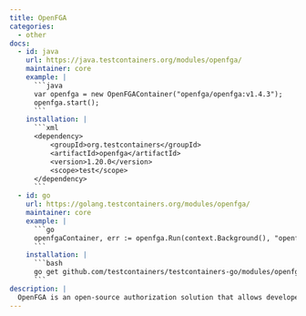 ```yaml
---
title: OpenFGA
categories:
  - other
docs:
  - id: java
    url: https://java.testcontainers.org/modules/openfga/
    maintainer: core
    example: |
      ```java
      var openfga = new OpenFGAContainer("openfga/openfga:v1.4.3");
      openfga.start();
      ```
    installation: |
      ```xml
      <dependency>
          <groupId>org.testcontainers</groupId>
          <artifactId>openfga</artifactId>
          <version>1.20.0</version>
          <scope>test</scope>
      </dependency>
      ```
  - id: go
    url: https://golang.testcontainers.org/modules/openfga/
    maintainer: core
    example: |
      ```go
      openfgaContainer, err := openfga.Run(context.Background(), "openfga/openfga:v1.5.0")
      ```
    installation: |
      ```bash
      go get github.com/testcontainers/testcontainers-go/modules/openfga
      ```
description: |
  OpenFGA is an open-source authorization solution that allows developers to build granular access control using an easy-to-read modeling language and friendly APIs.
---
```

